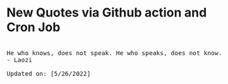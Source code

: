 # New Quotes via Github action and Cron Job

<pre>
<!-- #quote -->
He who knows, does not speak. He who speaks, does not know.
- Laozi

Updated on: [5/26/2022]
<!-- #quoteEnd -->
</pre>
